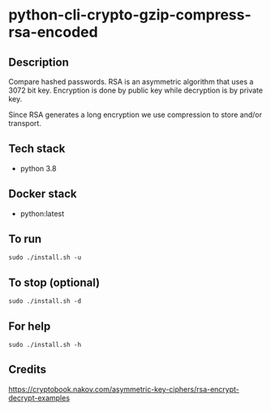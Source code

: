# python-cli-crypto-gzip-compress-rsa-encoded

## Description
Compare hashed passwords. RSA
is an asymmetric algorithm that
uses a 3072 bit key. Encryption is
done by public key while decryption
is by private key.

Since RSA generates a long encryption we use compression to store and/or transport.

## Tech stack
- python 3.8

## Docker stack
- python:latest

## To run
`sudo ./install.sh -u`

## To stop (optional)
`sudo ./install.sh -d`

## For help
`sudo ./install.sh -h`

## Credits
https://cryptobook.nakov.com/asymmetric-key-ciphers/rsa-encrypt-decrypt-examples
